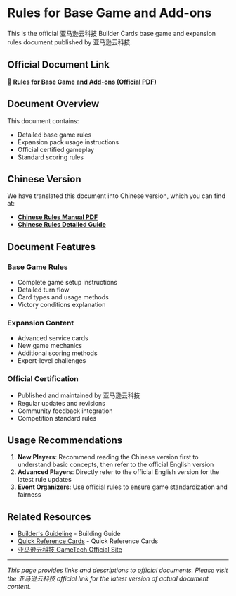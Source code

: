 # Rules for Base Game and Add-ons

This is the official 亚马逊云科技 Builder Cards base game and expansion rules document published by 亚马逊云科技.

## Official Document Link

📄 **[Rules for Base Game and Add-ons (Official PDF)](https://d1.awsstatic.com/gametech/buildercards/AWS_Builder_Cards_Rules.pdf)**

## Document Overview

This document contains:
- Detailed base game rules
- Expansion pack usage instructions
- Official certified gameplay
- Standard scoring rules

## Chinese Version

We have translated this document into Chinese version, which you can find at:

- **[Chinese Rules Manual PDF](/pdfs/builder-cards/aws-builder-cards-zh.pdf)**
- **[Chinese Rules Detailed Guide](../zh/rules.md)**

## Document Features

### Base Game Rules
- Complete game setup instructions
- Detailed turn flow
- Card types and usage methods
- Victory conditions explanation

### Expansion Content
- Advanced service cards
- New game mechanics
- Additional scoring methods
- Expert-level challenges

### Official Certification
- Published and maintained by 亚马逊云科技
- Regular updates and revisions
- Community feedback integration
- Competition standard rules

## Usage Recommendations

1. **New Players**: Recommend reading the Chinese version first to understand basic concepts, then refer to the official English version
2. **Advanced Players**: Directly refer to the official English version for the latest rule updates
3. **Event Organizers**: Use official rules to ensure game standardization and fairness

## Related Resources

- [Builder's Guideline](./builders-guideline.md) - Building Guide
- [Quick Reference Cards](./quick-reference.md) - Quick Reference Cards
- [亚马逊云科技 GameTech Official Site](https://aws.amazon.com/gametech/buildercards/)

---

*This page provides links and descriptions to official documents. Please visit the 亚马逊云科技 official link for the latest version of actual document content.*